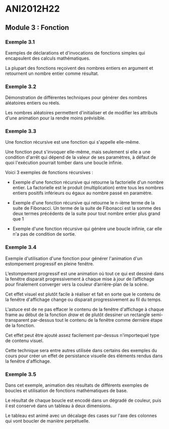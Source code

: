 # ANI2012H22

## Module 3 : Fonction

### Exemple 3.1

Exemples de déclarations et d'invocations de fonctions simples qui encapsulent des calculs mathématiques.

La plupart des fonctions reçoivent des nombres entiers en argument et retournent un nombre entier comme résultat.

### Exemple 3.2

Démonstration de différentes techniques pour générer des nombres aléatoires entiers ou réels.

Les nombres aléatoires permettent d'initialiser et de modifier les attributs d'une animation pour la rendre moins prévisible.

### Exemple 3.3

Une fonction récursive est une fonction qui s'appelle elle-même.

Une fonction peut s'invoquer elle-même, mais seulement si elle a une condition d'arrêt qui dépend de la valeur de ses paramètres, à défaut de quoi l'exécution pourrait tomber dans une boucle infinie.

Voici 3 exemples de fonctions récursives :

- Exemple d'une fonction récursive qui retourne la factorielle d'un nombre entier. La factorielle est le produit (multiplication) entre tous les nombres entiers positifs inférieurs ou égaux au nombre passé en paramètre.

- Exemple d'une fonction récursive qui retourne le n-ième terme de la suite de Fibonacci. Un terme de la suite de Fibonacci est la somme des deux termes précédents de la suite pour tout nombre entier plus grand que 1

- Exemple d'une fonction récursive qui génère une boucle infinie, car elle n'a pas de condition de sortie.

### Exemple 3.4

Exemple d'utilisation d'une fonction pour générer l'animation d'un estompement progressif en pleine fenêtre.

L’estompement progressif est une animation où tout ce qui est dessiné dans la fenêtre disparait progressivement à chaque mise à jour de l’affichage pour finalement converger vers la couleur d’arrière-plan de la scène.

Cet effet visuel est plutôt facile à réaliser et fait en sorte que le contenu de la fenêtre d'affichage change ou disparait progressivement au fil du temps.

L'astuce est de ne pas effacer le contenu de la fenêtre d'affichage à chaque frame au début de la fonction *draw* et de plutôt dessiner un rectangle semi-transparent par-dessus tout le contenu de la fenêtre comme dernière étape de la fonction.

Cet effet peut être ajouté assez facilement par-dessus n'importequel type de contenu visuel.

Cette technique sera entre autres utilisée dans certains des exemples du cours pour créer un effet de persistance visuelle des éléments rendus dans la fenêtre d'affichage.

### Exemple 3.5

Dans cet exemple, animation des résultats de différents exemples de boucles et utilisation de fonctions mathématiques de base.

Le résultat de chaque boucle est encodé dans un dégradé de couleur, puis il est conservé dans un tableau à deux dimensions.

Le tableau est animé avec un décalage des cases sur l'axe des colonnes qui vont boucler de manière perpétuelle.
